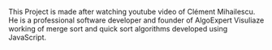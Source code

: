 This Project is made after watching youtube video of Clément Mihailescu. He is a professional software developer and founder of AlgoExpert
Visuliaze working of merge sort and quick sort algorithms developed using JavaScript.
